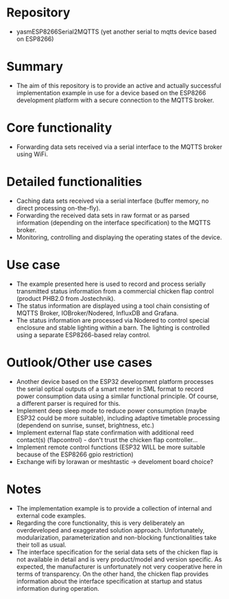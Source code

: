 # Repository
- yasmESP8266Serial2MQTTS (yet another serial to mqtts device based on ESP8266)

# Summary
- The aim of this repository is to provide an active and actually successful implementation example in use for a device based on the ESP8266 development platform with a secure connection to the MQTTS broker.

# Core functionality
- Forwarding data sets received via a serial interface to the MQTTS broker using WiFi.

# Detailed functionalities
- Caching data sets received via a serial interface (buffer memory, no direct processing on-the-fly).
- Forwarding the received data sets in raw format or as parsed information (depending on the interface specification) to the MQTTS broker.
- Monitoring, controlling and displaying the operating states of the device.

# Use case
- The example presented here is used to record and process serially transmitted status information from a commercial chicken flap control (product PHB2.0 from Jostechnik).
- The status information are displayed using a tool chain consisting of MQTTS Broker, IOBroker/Nodered, InfluxDB and Grafana.
- The status information are processed via Nodered to control special enclosure and stable lighting within a barn. The lighting is controlled using a separate ESP8266-based relay control.

# Outlook/Other use cases
- Another device based on the ESP32 development platform processes the serial optical outputs of a smart meter in SML format to record power consumption data using a similar functional principle. Of course, a different parser is required for this.
- Implement deep sleep mode to reduce power consumption (maybe ESP32 could be more suitable), including adaptive timetable processing (dependend on sunrise, sunset, brightness, etc.)
- Implement external flap state confirmation with additional reed contact(s) (flapcontrol) - don't trust the chicken flap controller...
- Implement remote control functions (ESP32 WILL be more suitable because of the ESP8266 gpio restriction)
- Exchange wifi by lorawan or meshtastic -> develoment board choice?

# Notes
- The implementation example is to provide a collection of internal and external code examples.
- Regarding the core functionality, this is very deliberately an overdeveloped and exaggerated solution approach. Unfortunately, modularization, parameterization and non-blocking functionalities take their toll as usual.
- The interface specification for the serial data sets of the chicken flap is not available in detail and is very product/model and version specific. As expected, the manufacturer is unfortunately not very cooperative here in terms of transparency. On the other hand, the chicken flap provides information about the interface specification at startup and status information during operation.
